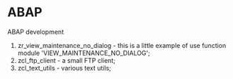 # ABAP
ABAP development

1. zr_view_maintenance_no_dialog - this is a little example of use function module 'VIEW_MAINTENANCE_NO_DIALOG';
2. zcl_ftp_client - a small FTP client;
3. zcl_text_utils - various text utils;
